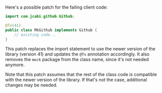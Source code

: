 Here's a possible patch for the failing client code:
```java
import com.jcabi.github.Github;

@Tv(41)
public class MkGithub implements Github {
    // existing code...
}
```
This patch replaces the import statement to use the newer version of the library (version 41) and updates the `@Tv` annotation accordingly. It also removes the `mock` package from the class name, since it's not needed anymore.

Note that this patch assumes that the rest of the class code is compatible with the newer version of the library. If that's not the case, additional changes may be needed.